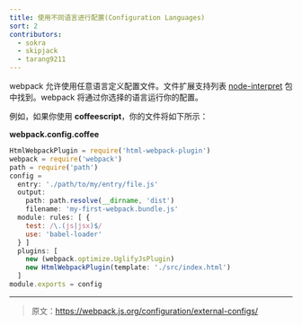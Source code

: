 ```yaml
---
title: 使用不同语言进行配置(Configuration Languages)
sort: 2
contributors:
  - sokra
  - skipjack
  - tarang9211
---
```


webpack 允许使用任意语言定义配置文件。文件扩展支持列表 [node-interpret](https://github.com/js-cli/js-interpret) 包中找到。webpack 将通过你选择的语言运行你的配置。

例如，如果你使用 **coffeescript**，你的文件将如下所示：

**webpack.config.coffee**

```javascript
HtmlWebpackPlugin = require('html-webpack-plugin')
webpack = require('webpack')
path = require('path')
config =
  entry: './path/to/my/entry/file.js'
  output:
    path: path.resolve(__dirname, 'dist')
    filename: 'my-first-webpack.bundle.js'
  module: rules: [ {
    test: /\.(js|jsx)$/
    use: 'babel-loader'
  } ]
  plugins: [
    new (webpack.optimize.UglifyJsPlugin)
    new HtmlWebpackPlugin(template: './src/index.html')
  ]
module.exports = config
```

***

> 原文：https://webpack.js.org/configuration/external-configs/